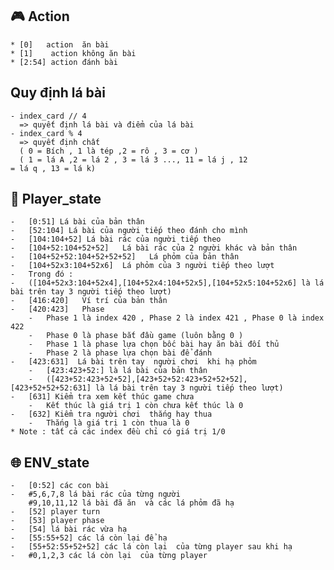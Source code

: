 ## :video_game: Action
    * [0]   action  ăn bài
    * [1]    action không ăn bài
    * [2:54] action đánh bài


## Quy định lá bài
    - index_card // 4
      => quyết định lá bài và điểm của lá bài
    - index_card % 4
      => quyết định chất
      ( 0 = Bích , 1 là tép ,2 = rô , 3 = cơ )
      ( 1 = lá A ,2 = lá 2 , 3 = lá 3 ..., 11 = lá j , 12
    = lá q , 13 = lá k)

## :bust_in_silhouette: Player_state
    -   [0:51] Lá bài của bản thân
    -   [52:104] Lá bài của người tiếp theo đánh cho mình
    -   [104:104+52] Lá bài rác của người tiếp theo
    -   [104+52:104+52+52]   Lá bài rác của 2 người khác và bản thân
    -   [104+52+52:104+52+52+52]   Lá phỏm của bản thân
    -   [104+52x3:104+52x6]  Lá phỏm của 3 người tiếp theo lượt
    -   Trong đó :
    -   ([104+52x3:104+52x4],[104+52x4:104+52x5],[104+52x5:104+52x6] là lá bài trên tay 3 người tiếp theo lượt) 
    -   [416:420]   Ví trí của bản thân
    -   [420:423]   Phase
        -   Phase 1 là index 420 , Phase 2 là index 421 , Phase 0 là index 422
        -   Phase 0 là phase bắt đầu game (luôn bằng 0 )
        -   Phase 1 là phase lựa chọn bốc bài hay ăn bài đối thủ 
        -   Phase 2 là phase lựa chọn bài để đánh 
    -   [423:631]  Lá bài trên tay  người chơi  khi hạ phỏm
        -   [423:423+52:] là lá bài của bản thân 
        -   ([423+52:423+52+52],[423+52+52:423+52+52+52],[423+52+52+52:631] là lá bài trên tay 3 người tiếp theo lượt)
    -   [631] Kiểm tra xem kết thúc game chưa
        -   Kết thúc là giá trị 1 còn chưa kết thúc là 0
    -   [632] Kiểm tra người chơi  thắng hay thua
        -   Thắng là giá trị 1 còn thua là 0
    * Note : tất cả các index đều chỉ có giá trị 1/0


## :globe_with_meridians: ENV_state
    -   [0:52] các con bài
    -   #5,6,7,8 lá bài rác của từng người 
        #9,10,11,12 lá bài đã ăn  và các lá phỏm đã hạ 
    -   [52] player turn
    -   [53] player phase 
    -   [54] lá bài rác vừa hạ 
    -   [55:55+52] các lá còn lại để hạ
    -   [55+52:55+52+52] các lá còn lại  của từng player sau khi hạ
    -   #0,1,2,3 các lá còn lại  của từng player 






